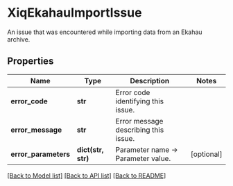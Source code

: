 # XiqEkahauImportIssue

An issue that was encountered while importing data from an Ekahau archive.
## Properties
Name | Type | Description | Notes
------------ | ------------- | ------------- | -------------
**error_code** | **str** | Error code identifying this issue. | 
**error_message** | **str** | Error message describing this issue. | 
**error_parameters** | **dict(str, str)** | Parameter name -&gt; Parameter value. | [optional] 

[[Back to Model list]](../README.md#documentation-for-models) [[Back to API list]](../README.md#documentation-for-api-endpoints) [[Back to README]](../README.md)


